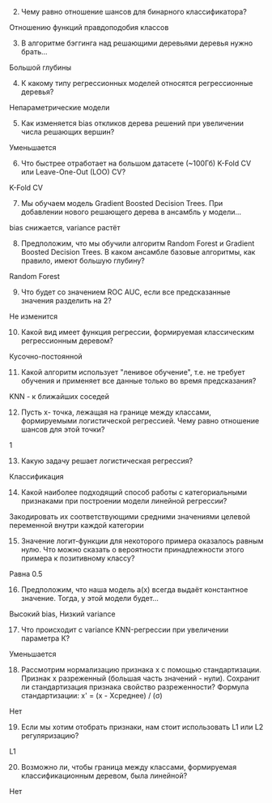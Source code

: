 2. Чему равно отношение шансов для бинарного классификатора?

Отношению функций правдоподобия классов


3. В алгоритме бэггинга над решающими деревьями деревья нужно брать...

Большой глубины


4. К какому типу регрессионных моделей относятся регрессионные деревья?

Непараметрические модели


5. Как изменяется bias откликов дерева решений при увеличении числа решающих вершин?

Уменьшается


6. Что быстрее отработает на большом датасете (~100Гб) K-Fold CV или Leave-One-Out (LOO) CV?

K-Fold CV


7. Мы обучаем модель Gradient Boosted Decision Trees. При добавлении нового решающего дерева в ансамбль у модели...

bias снижается, variance растёт


8. Предположим, что мы обучили алгоритм Random Forest и Gradient Boosted Decision Trees. В каком ансамбле базовые алгоритмы, как правило, имеют большую глубину?

Random Forest


9. Что будет со значением ROC AUC, если все предсказанные значения разделить на 2?

Не изменится


10. Какой вид имеет функция регрессии, формируемая классическим регрессионным деревом?

Кусочно-постоянной


11. Какой алгоритм использует "ленивое обучение", т.е. не требует обучения и применяет все данные только во время предсказания?

KNN - к ближайших соседей


12. Пусть х- точка, лежащая на границе между классами, формируемыми логистической регрессией. Чему равно отношение шансов для этой точки?

1


13. Какую задачу решает логистическая регрессия?

Классификация


14. Какой наиболее подходящий способ работы с категориальными признаками при построении модели линейной регрессии?

Закодировать их соответствующими средними значениями целевой переменной внутри каждой категории


15. Значение логит-функции для некоторого примера оказалось равным нулю. Что можно сказать о вероятности принадлежности этого примера к позитивному классу?

Равна 0.5


16. Предположим, что наша модель а(х) всегда выдаёт константное значение. Тогда, у этой модели будет...

Высокий bias, Низкий variance


17. Что происходит с variance KNN-регрессии при увеличении параметра К?

Уменьшается


18. Рассмотрим нормализацию признака х с помощью стандартизации. Признак х разреженный (большая часть значений - нули). Сохранит ли стандартизация признака свойство разреженности?
Формула стандартизации:
x' = (x - Xсреднее) / (σ)

Нет


19. Если мы хотим отобрать признаки, нам стоит использовать L1 или L2 регуляризацию?

L1


20. Возможно ли, чтобы граница между классами, формируемая классификационным деревом, была линейной?

Нет
